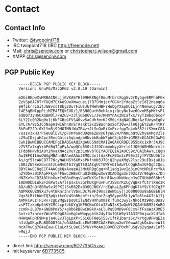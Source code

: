 # Contact

## Contact Info

 * Twitter: @[twopoint718](http://twitter.com/twopoint718)
 * IRC twopoint718 (IRC <http://freenode.net>)
 * Mail: <chris@sencjw.com> or <christopher.j.wilson@gmail.com>
 * XMPP <chris@sencjw.com>

## PGP Public Key

          -----BEGIN PGP PUBLIC KEY BLOCK-----
          Version: GnuPG/MacGPG2 v2.0.19 (Darwin)

          mQGiBEpwXvMRBACNGLjjGVKA6YHl09HRBNgf8muMrb/sXqg5v2rDybgeERPhbFGk
          ZzVSp8A70TrTUQd7EXAe9UwXWwcueij7B7SMnjscfOGXr2YdgaZtSzIdI2nepg6a
          BHfikrrLSitJGBvcct8by2DurFiUsJ6TWehHBFYHubgYXapUUiLjn4NemwCg/ZNv
          14E3qBNlppPLiMZPAFEQkEUD/1/R3H0QathBehAixjzQcyNu1wz6OvmM5pMKfsPl
          6dB07JyHGUXmBWOl//WZUv+z3ljGb8GVL/3e/RMmYnAxZNIafxs/YyTIWbqObcqP
          6LY2Ic0R2Nq0o1j6NFGBcGFVS40vv5aCdhfmrKJKM0L+3qNAGUBo/AzfUvymEg0v
          SYL7A/9z5JC5NapAIwiGhn8nSTAsKkt2x25Buch6sSof30w+JlAQjgEY2wR/4tKY
          5kFoE2JDi0XlYm5j99HOIMNfWaTR4z+JtSuQxBiXmPxzfqpTq4mkS52ttSXmrC8A
          /ussv3xH3rP6eUBlEVK/p7sMrG9dUDqmeZBxy0fyWEV4/hNKLbQtQ2hyaXMgV2ls
          c29uIDxjaHJpc3RvcGhlci5qLndpbHNvbkBnbWFpbC5jb20+iGMEExECACMCGwMG
          CwkIBwMCBBUCCAMEFgIDAQIeAQIXgAUCS9dCMAIZAQAKCRDEC955bXc1xRr3AJ9C
          zZV5Tx7xgVxbPd8qTJpPyA/wpQCg6S0s1J2OCcmmuNyyXerld1JQ0dW0H0Nocmlz
          IFdpbHNvbiA8Y2hyaXNAc2VuY2p3LmNvbT6IYAQTEQIAIAUCS9c/GAIbAwYLCQgH
          AwIEFQIIAwQWAgMBAh4BAheAAAoJEMQL3nltdzXFcX0An3cP90mI2yfFYXNU5htb
          As/qf5lcAKC87776cyNAHHSY6XMxsPKfnHN3J7QjQ2hyaXMgV2lsc29uIDxjaHJp
          c0BiZW5keXdvcmtzLmNvbT6IYgQTEQIAIgUCT0WrvQIbAwYLCQgHAwIGFQgCCQoL
          BBYCAwECHgECF4AACgkQxAveeW13NcURBgCgq+Nl1adg1wvIq3inOhtNRiRrcYkA
          n2YO5+z0IPApFFkyk4F5wc2HBvChuQINBEpwXwYQCADUgm3nl92sZVr96qEkx/Dn
          dNZKvYgCDZA0lHsGwrCmB8x0hqsVavFKXSeIHcHlDwpUhNUeehJyGT8Ub8666b+5
          I8DW0bDIWkZ+zmPwtEA7lTpsxCv3GrhDKgPuvPuYJS8srRZCgVqBkTfCtrTXWczR
          AD/uBZnQf8BRwSvJSPKIlSxR82ExB30GJNGY/rdEqhaLZp6PhdgK7kY9/CfO7g3P
          AQPRKGUZO9Xu7v4tBKnr3nrlVbvLOc7E9F39ms2BeWbiyljzO0000Qo9abGBE6lN
          Vgx3LRttbWdIQ3pQxikcOe4SnhhahY+in/9utZpg58ype85L1yATa6ln4XIcA1Ij
          AAMFCACzTF5Rv7cgD2MgEspo0CilENdVHXhummzkTfumc3wyl/NkoiMz9RquQnav
          vsPTIzkb6p0hKYCMC4xpfbkDYg1KFRCKmCOfoIEwNIkKIwQuWt2QAHfN0M2tKnBG
          ccmR+iL87m+GNBbPmY5/+gRb6kB8wCKBkX+eLluPuS9MD9vF0CxvFfFxaWzXDME5
          Sutrz7xhro+ZWuVYDOgO3onHg1oWaqygktk24yf3xfQtW9y1fA3IP0mjwcX2Ufa6
          N4WqAFpRF9M+pja4uEvJlgLpXP+5Si6DFHeGj5S/iftk1barzSc/krtgu9FwqEZa
          hJiUpOKqcRaBQOG87GL/uGdA6o3LiEkEGBECAAkFAkpwXwYCGwwACgkQxAveeW13
          NcXFmwCg784aEaw+E1aLdtSL9eC25YNVrMoAn2O9VBR2P0xhFuSgVp2yqaAv1nf5
          =MqjJ
          -----END PGP PUBLIC KEY BLOCK-----

 * direct link <http://sencjw.com/6D7735C5.asc>
 * mit keyserver [6D7735C5](http://pgp.mit.edu:11371/pks/lookup?op=get&search=0xC40BDE796D7735C5)

